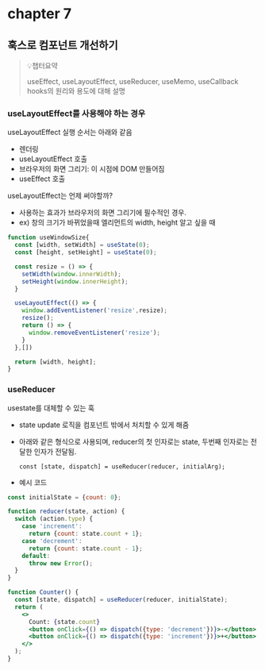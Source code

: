 # chapter 7

## 훅스로 컴포넌트 개선하기

> 💡챕터요약
>
> useEffect, useLayoutEffect, useReducer, useMemo, useCallback hooks의 원리와 용도에 대해 설명


### useLayoutEffect를 사용해야 하는 경우

useLayoutEffect 실행 순서는 아래와 같음

- 렌더링
- useLayoutEffect 호출
- 브라우저의 화면 그리기: 이 시점에 DOM 만들어짐
- useEffect 호출

useLayoutEffect는 언제 써야할까?
- 사용하는 효과가 브라우저의 화면 그리기에 필수적인 경우. 
- ex) 창의 크기가 바뀌었을때 엘리먼트의 width, height 알고 싶을 때

```jsx
function useWindowSize{
  const [width, setWidth] = useState(0);
  const [height, setHeight] = useState(0);

  const resize = () => {
    setWidth(window.innerWidth);
    setHeight(window.innerHeight);
  }

  useLayoutEffect(() => {
    window.addEventListener('resize',resize);
    resize();
    return () => {
      window.removeEventListener('resize');
    }
  },[])

  return [width, height];
}
```

### useReducer

usestate를 대체할 수 있는 훅
- state update 로직을 컴포넌트 밖에서 처치할 수 있게 해줌
- 아래와 같은 형식으로 사용되며, reducer의 첫 인자로는 state, 두번째 인자로는 전달한 인자가 전달됨.
  
  ```
  const [state, dispatch] = useReducer(reducer, initialArg);
  ```


  
- 예시 코드
```jsx
const initialState = {count: 0};

function reducer(state, action) {
  switch (action.type) {
    case 'increment':
      return {count: state.count + 1};
    case 'decrement':
      return {count: state.count - 1};
    default:
      throw new Error();
  }
}

function Counter() {
  const [state, dispatch] = useReducer(reducer, initialState);
  return (
    <>
      Count: {state.count}
      <button onClick={() => dispatch({type: 'decrement'})}>-</button>
      <button onClick={() => dispatch({type: 'increment'})}>+</button>
    </>
  );
}
```



